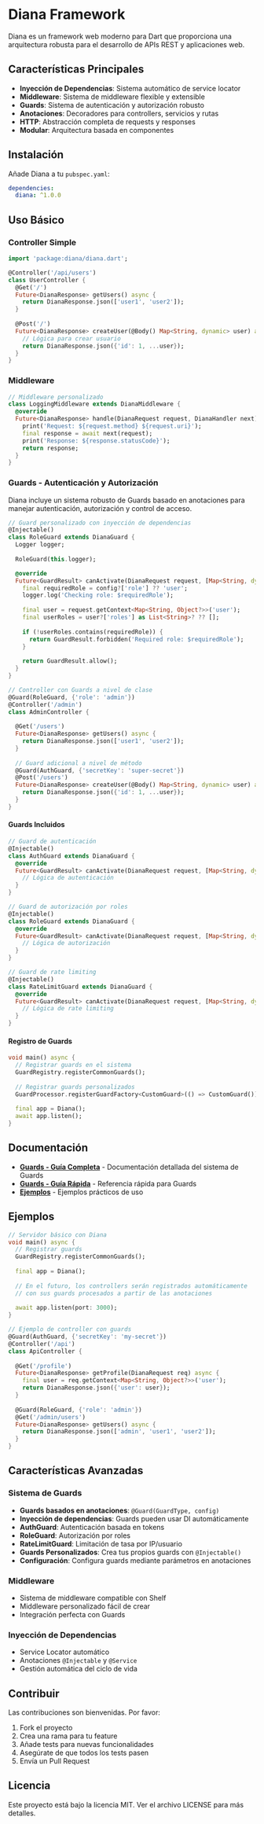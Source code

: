 # Diana Framework

Diana es un framework web moderno para Dart que proporciona una arquitectura robusta para el desarrollo de APIs REST y aplicaciones web.

## Características Principales

- **Inyección de Dependencias**: Sistema automático de service locator
- **Middleware**: Sistema de middleware flexible y extensible
- **Guards**: Sistema de autenticación y autorización robusto
- **Anotaciones**: Decoradores para controllers, servicios y rutas
- **HTTP**: Abstracción completa de requests y responses
- **Modular**: Arquitectura basada en componentes

## Instalación

Añade Diana a tu `pubspec.yaml`:

```yaml
dependencies:
  diana: ^1.0.0
```

## Uso Básico

### Controller Simple

```dart
import 'package:diana/diana.dart';

@Controller('/api/users')
class UserController {
  @Get('/')
  Future<DianaResponse> getUsers() async {
    return DianaResponse.json(['user1', 'user2']);
  }
  
  @Post('/')
  Future<DianaResponse> createUser(@Body() Map<String, dynamic> user) async {
    // Lógica para crear usuario
    return DianaResponse.json({'id': 1, ...user});
  }
}
```

### Middleware

```dart
// Middleware personalizado
class LoggingMiddleware extends DianaMiddleware {
  @override
  Future<DianaResponse> handle(DianaRequest request, DianaHandler next) async {
    print('Request: ${request.method} ${request.uri}');
    final response = await next(request);
    print('Response: ${response.statusCode}');
    return response;
  }
}
```

### Guards - Autenticación y Autorización

Diana incluye un sistema robusto de Guards basado en anotaciones para manejar autenticación, autorización y control de acceso.

```dart
// Guard personalizado con inyección de dependencias
@Injectable()
class RoleGuard extends DianaGuard {
  Logger logger;
  
  RoleGuard(this.logger);

  @override
  Future<GuardResult> canActivate(DianaRequest request, [Map<String, dynamic>? config]) async {
    final requiredRole = config?['role'] ?? 'user';
    logger.log('Checking role: $requiredRole');
    
    final user = request.getContext<Map<String, Object?>>('user');
    final userRoles = user?['roles'] as List<String>? ?? [];
    
    if (!userRoles.contains(requiredRole)) {
      return GuardResult.forbidden('Required role: $requiredRole');
    }
    
    return GuardResult.allow();
  }
}

// Controller con Guards a nivel de clase
@Guard(RoleGuard, {'role': 'admin'})
@Controller('/admin')
class AdminController {
  
  @Get('/users')
  Future<DianaResponse> getUsers() async {
    return DianaResponse.json(['user1', 'user2']);
  }
  
  // Guard adicional a nivel de método
  @Guard(AuthGuard, {'secretKey': 'super-secret'})
  @Post('/users')
  Future<DianaResponse> createUser(@Body() Map<String, dynamic> user) async {
    return DianaResponse.json({'id': 1, ...user});
  }
}
```

#### Guards Incluidos

```dart
// Guard de autenticación
@Injectable()
class AuthGuard extends DianaGuard {
  @override
  Future<GuardResult> canActivate(DianaRequest request, [Map<String, dynamic>? config]) async {
    // Lógica de autenticación
  }
}

// Guard de autorización por roles
@Injectable()
class RoleGuard extends DianaGuard {
  @override
  Future<GuardResult> canActivate(DianaRequest request, [Map<String, dynamic>? config]) async {
    // Lógica de autorización
  }
}

// Guard de rate limiting
@Injectable()
class RateLimitGuard extends DianaGuard {
  @override
  Future<GuardResult> canActivate(DianaRequest request, [Map<String, dynamic>? config]) async {
    // Lógica de rate limiting
  }
}
```

#### Registro de Guards

```dart
void main() async {
  // Registrar guards en el sistema
  GuardRegistry.registerCommonGuards();
  
  // Registrar guards personalizados
  GuardProcessor.registerGuardFactory<CustomGuard>(() => CustomGuard());
  
  final app = Diana();
  await app.listen();
}
```

## Documentación

- [**Guards - Guía Completa**](GUARDS.md) - Documentación detallada del sistema de Guards
- [**Guards - Guía Rápida**](GUARDS_QUICK_START.md) - Referencia rápida para Guards
- [**Ejemplos**](example/) - Ejemplos prácticos de uso

## Ejemplos

```dart
// Servidor básico con Diana
void main() async {
  // Registrar guards
  GuardRegistry.registerCommonGuards();
  
  final app = Diana();
  
  // En el futuro, los controllers serán registrados automáticamente
  // con sus guards procesados a partir de las anotaciones
  
  await app.listen(port: 3000);
}

// Ejemplo de controller con guards
@Guard(AuthGuard, {'secretKey': 'my-secret'})
@Controller('/api')
class ApiController {
  
  @Get('/profile')
  Future<DianaResponse> getProfile(DianaRequest req) async {
    final user = req.getContext<Map<String, Object?>>('user');
    return DianaResponse.json({'user': user});
  }
  
  @Guard(RoleGuard, {'role': 'admin'})
  @Get('/admin/users')
  Future<DianaResponse> getUsers() async {
    return DianaResponse.json(['admin', 'user1', 'user2']);
  }
}
```

## Características Avanzadas

### Sistema de Guards
- **Guards basados en anotaciones**: `@Guard(GuardType, config)`
- **Inyección de dependencias**: Guards pueden usar DI automáticamente
- **AuthGuard**: Autenticación basada en tokens
- **RoleGuard**: Autorización por roles
- **RateLimitGuard**: Limitación de tasa por IP/usuario
- **Guards Personalizados**: Crea tus propios guards con `@Injectable()`
- **Configuración**: Configura guards mediante parámetros en anotaciones

### Middleware
- Sistema de middleware compatible con Shelf
- Middleware personalizado fácil de crear
- Integración perfecta con Guards

### Inyección de Dependencias
- Service Locator automático
- Anotaciones `@Injectable` y `@Service`
- Gestión automática del ciclo de vida

## Contribuir

Las contribuciones son bienvenidas. Por favor:

1. Fork el proyecto
2. Crea una rama para tu feature
3. Añade tests para nuevas funcionalidades
4. Asegúrate de que todos los tests pasen
5. Envía un Pull Request

## Licencia

Este proyecto está bajo la licencia MIT. Ver el archivo LICENSE para más detalles.
